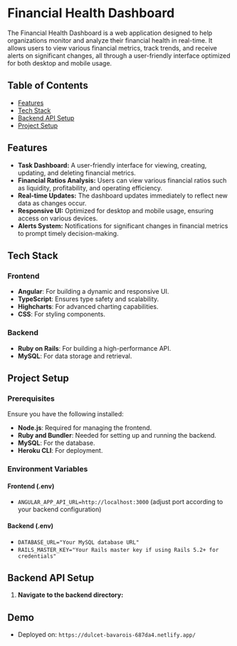 # Financial Health Dashboard

The Financial Health Dashboard is a web application designed to help organizations monitor and analyze their financial health in real-time. It allows users to view various financial metrics, track trends, and receive alerts on significant changes, all through a user-friendly interface optimized for both desktop and mobile usage.

## Table of Contents
- [Features](#features)
- [Tech Stack](#tech-stack)
- [Backend API Setup](#backend-api-setup)
- [Project Setup](#project-setup)
  
## Features
- **Task Dashboard:** A user-friendly interface for viewing, creating, updating, and deleting financial metrics.
- **Financial Ratios Analysis:** Users can view various financial ratios such as liquidity, profitability, and operating efficiency.
- **Real-time Updates:** The dashboard updates immediately to reflect new data as changes occur.
- **Responsive UI:** Optimized for desktop and mobile usage, ensuring access on various devices.
- **Alerts System:** Notifications for significant changes in financial metrics to prompt timely decision-making.

## Tech Stack
### Frontend
- **Angular**: For building a dynamic and responsive UI.
- **TypeScript**: Ensures type safety and scalability.
- **Highcharts**: For advanced charting capabilities.
- **CSS**: For styling components.

### Backend
- **Ruby on Rails**: For building a high-performance API.
- **MySQL**: For data storage and retrieval.

## Project Setup
### Prerequisites
Ensure you have the following installed:
- **Node.js**: Required for managing the frontend.
- **Ruby and Bundler**: Needed for setting up and running the backend.
- **MySQL**: For the database.
- **Heroku CLI**: For deployment.

### Environment Variables
#### Frontend (.env)
- `ANGULAR_APP_API_URL=http://localhost:3000` (adjust port according to your backend configuration)

#### Backend (.env)
- `DATABASE_URL="Your MySQL database URL"`
- `RAILS_MASTER_KEY="Your Rails master key if using Rails 5.2+ for credentials"`

## Backend API Setup
1. **Navigate to the backend directory:**

## Demo ##
- Deployed on: `https://dulcet-bavarois-687da4.netlify.app/`
